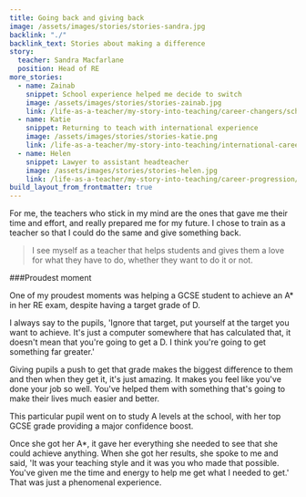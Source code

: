 ```yaml
---
title: Going back and giving back
image: /assets/images/stories/stories-sandra.jpg
backlink: "./"
backlink_text: Stories about making a difference
story:
  teacher: Sandra Macfarlane
  position: Head of RE
more_stories:
  - name: Zainab
    snippet: School experience helped me decide to switch
    image: /assets/images/stories/stories-zainab.jpg
    link: /life-as-a-teacher/my-story-into-teaching/career-changers/school-experience-helped-me-decide-to-switch
  - name: Katie
    snippet: Returning to teach with international experience
    image: /assets/images/stories/stories-katie.png
    link: /life-as-a-teacher/my-story-into-teaching/international-career-changers/returning-to-teaching-with-international-experience
  - name: Helen
    snippet: Lawyer to assistant headteacher
    image: /assets/images/stories/stories-helen.jpg
    link: /life-as-a-teacher/my-story-into-teaching/career-progression/lawyer-to-assistant-teacher
build_layout_from_frontmatter: true
---
```


For me, the teachers who stick in my mind are the ones that gave me their time and effort, and really prepared me for my future. I chose to train as a teacher so that I could do the same and give something back.

>I see myself as a teacher that helps students and gives them a love for what they have to do, whether they want to do it or not.

###Proudest moment

One of my proudest moments was helping a GCSE student to achieve an A* in her RE exam, despite having a target grade of D.

I always say to the pupils, 'Ignore that target, put yourself at the target you want to achieve. It's just a computer somewhere that has calculated that, it doesn't mean that you're going to get a D. I think you're going to get something far greater.'

Giving pupils a push to get that grade makes the biggest difference to them and then when they get it, it's just amazing. It makes you feel like you've done your job so well. You've helped them with something that's going to make their lives much easier and better.

This particular pupil went on to study A levels at the school, with her top GCSE grade providing a major confidence boost.

Once she got her A*, it gave her everything she needed to see that she could achieve anything. When she got her results, she spoke to me and said, 'It was your teaching style and it was you who made that possible. You've given me the time and energy to help me get what I needed to get.' That was just a phenomenal experience.
